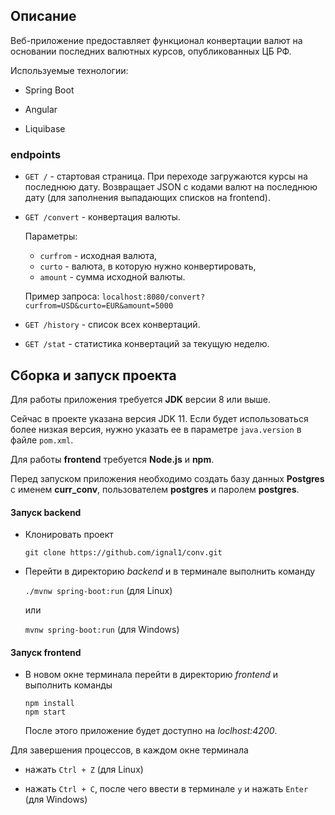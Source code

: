 ## Описание

Веб-приложение предоставляет функционал конвертации валют на основании последних валютных курсов, опубликованных ЦБ РФ.

Используемые технологии:

- Spring Boot

- Angular

- Liquibase

### endpoints

- `GET /` - стартовая страница. При переходе загружаются курсы на последнюю дату. Возвращает JSON с кодами валют на последнюю дату (для заполнения выпадающих списков на frontend).

- `GET /convert` - конвертация валюты. 

     Параметры:     
     - `curfrom` - исходная валюта, 
     - `curto` - валюта, в которую нужно конвертировать,
     - `amount` - сумма исходной валюты.
     
     Пример запроса: `localhost:8080/convert?curfrom=USD&curto=EUR&amount=5000`
      

- `GET /history` - список всех конвертаций.

- `GET /stat` - статистика конвертаций за текущую неделю.

## Сборка и запуск проекта

Для работы приложения требуется **JDK** версии 8 или выше.

Сейчас в проекте указана версия JDK 11. Если будет использоваться более низкая версия, нужно указать ее в параметре `java.version` в файле `pom.xml`.

Для работы **frontend** требуется **Node.js** и **npm**.

Перед запуском приложения необходимо создать базу данных **Postgres** с именем **curr_conv**, пользователем **postgres** и паролем **postgres**.

#### Запуск backend

- Клонировать проект

  `git clone https://github.com/ignal1/conv.git`

- Перейти в директорию *backend* и в терминале выполнить команду

  `./mvnw spring-boot:run` (для Linux)
  
  или
  
  `mvnw spring-boot:run` (для Windows)

#### Запуск frontend

- В новом окне терминала перейти в директорию *frontend* и  выполнить команды

  ```
  npm install
  npm start
  ```

  После этого приложение будет доступно на *loclhost:4200*.

Для завершения процессов, в каждом окне терминала

- нажать `Ctrl + Z` (для Linux)
   
-  нажать `Ctrl + C`, после чего ввести в терминале `y` и нажать `Enter` (для Windows) 
